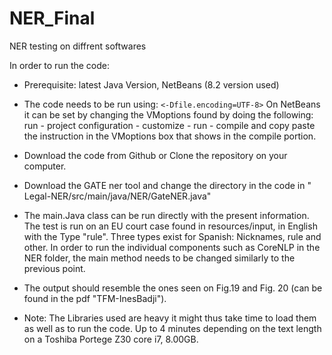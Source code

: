 # NER_Final
NER testing on diffrent softwares

In order to run the code:
* Prerequisite: latest Java Version, NetBeans (8.2 version used)
* The code needs to be run using: `<-Dfile.encoding=UTF-8>` On NetBeans it can be set by changing the VMoptions found by doing the following: run - project configuration - customize - run - compile and copy paste the instruction in the VMoptions box that shows in the compile portion.
* Download the code from Github or Clone the repository on your computer.
* Download the GATE ner tool and change the directory in the code in " Legal-NER/src/main/java/NER/GateNER.java"
* The main.Java class can be run directly with the present information. The test is run on an EU court case found in resources/input, in English with the Type "rule". Three types exist for Spanish: Nicknames, rule and other. 
In order to run the individual components such as CoreNLP in the NER folder, the main method needs to be changed similarly to the previous point.
* The output should resemble the ones seen on Fig.19 and Fig. 20 (can be found in the pdf "TFM-InesBadji"). 

* Note: The Libraries used are heavy it might thus take time to load them as well as to run the code. Up to 4 minutes depending on the text length on a Toshiba Portege Z30 core i7, 8.00GB.

